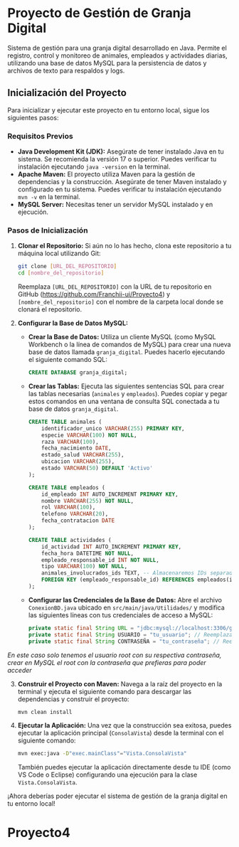 # Proyecto de Gestión de Granja Digital

Sistema de gestión para una granja digital desarrollado en Java. Permite el registro, control y monitoreo de animales, empleados y actividades diarias, utilizando una base de datos MySQL para la persistencia de datos y archivos de texto para respaldos y logs.

## Inicialización del Proyecto

Para inicializar y ejecutar este proyecto en tu entorno local, sigue los siguientes pasos:

### Requisitos Previos

* **Java Development Kit (JDK):** Asegúrate de tener instalado Java en tu sistema. Se recomienda la versión 17 o superior. Puedes verificar tu instalación ejecutando `java -version` en la terminal.
* **Apache Maven:** El proyecto utiliza Maven para la gestión de dependencias y la construcción. Asegúrate de tener Maven instalado y configurado en tu sistema. Puedes verificar tu instalación ejecutando `mvn -v` en la terminal.
* **MySQL Server:** Necesitas tener un servidor MySQL instalado y en ejecución.

### Pasos de Inicialización

1.  **Clonar el Repositorio:** Si aún no lo has hecho, clona este repositorio a tu máquina local utilizando Git:

    ```bash
    git clone [URL_DEL_REPOSITORIO]
    cd [nombre_del_repositorio]
    ```

    Reemplaza `[URL_DEL_REPOSITORIO]` con la URL de tu repositorio en GitHub (https://github.com/Franchii-ui/Proyecto4) y `[nombre_del_repositorio]` con el nombre de la carpeta local donde se clonará el repositorio.

2.  **Configurar la Base de Datos MySQL:**
    * **Crear la Base de Datos:** Utiliza un cliente MySQL (como MySQL Workbench o la línea de comandos de MySQL) para crear una nueva base de datos llamada `granja_digital`. Puedes hacerlo ejecutando el siguiente comando SQL:

        ```sql
        CREATE DATABASE granja_digital;
        ```

    * **Crear las Tablas:** Ejecuta las siguientes sentencias SQL para crear las tablas necesarias (`animales` y `empleados`). Puedes copiar y pegar estos comandos en una ventana de consulta SQL conectada a tu base de datos `granja_digital`.

        ```sql
        CREATE TABLE animales (
            identificador_unico VARCHAR(255) PRIMARY KEY,
            especie VARCHAR(100) NOT NULL,
            raza VARCHAR(100),
            fecha_nacimiento DATE,
            estado_salud VARCHAR(255),
            ubicacion VARCHAR(255),
            estado VARCHAR(50) DEFAULT 'Activo'
        );

        CREATE TABLE empleados (
            id_empleado INT AUTO_INCREMENT PRIMARY KEY,
            nombre VARCHAR(255) NOT NULL,
            rol VARCHAR(100),
            telefono VARCHAR(20),
            fecha_contratacion DATE
        );

        CREATE TABLE actividades (
            id_actividad INT AUTO_INCREMENT PRIMARY KEY,
            fecha_hora DATETIME NOT NULL,
            empleado_responsable_id INT NOT NULL,
            tipo VARCHAR(100) NOT NULL,
            animales_involucrados_ids TEXT, -- Almacenaremos IDs separados por comas
            FOREIGN KEY (empleado_responsable_id) REFERENCES empleados(id_empleado)
        );
        ```

    * **Configurar las Credenciales de la Base de Datos:** Abre el archivo `ConexionBD.java` ubicado en `src/main/java/Utilidades/` y modifica las siguientes líneas con tus credenciales de acceso a MySQL:

        ```java
        private static final String URL = "jdbc:mysql://localhost:3306/granja_digital?serverTimezone=Europe/Madrid";
        private static final String USUARIO = "tu_usuario"; // Reemplaza con tu nombre de usuario de MySQL
        private static final String CONTRASEÑA = "tu_contraseña"; // Reemplaza con tu contraseña de MySQL
        ```
*En este caso solo tenemos el usuario root con su respectiva contraseña, crear en MySQL el root con la contraseña que prefieras para poder acceder*

3.  **Construir el Proyecto con Maven:** Navega a la raíz del proyecto en la terminal y ejecuta el siguiente comando para descargar las dependencias y construir el proyecto:

    ```bash
    mvn clean install
    ```

4.  **Ejecutar la Aplicación:** Una vez que la construcción sea exitosa, puedes ejecutar la aplicación principal (`ConsolaVista`) desde la terminal con el siguiente comando:

    ```bash
    mvn exec:java -D"exec.mainClass"="Vista.ConsolaVista"
    ```

    También puedes ejecutar la aplicación directamente desde tu IDE (como VS Code o Eclipse) configurando una ejecución para la clase `Vista.ConsolaVista`.

¡Ahora deberías poder ejecutar el sistema de gestión de la granja digital en tu entorno local!
# Proyecto4

